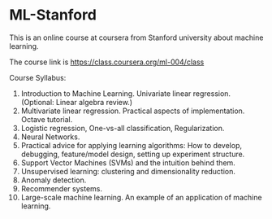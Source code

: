 ML-Stanford
===========

This is an online course at coursera from Stanford university about machine learning. 

The course link is https://class.coursera.org/ml-004/class

Course Syllabus: 

1. Introduction to Machine Learning. Univariate linear regression. (Optional: Linear algebra review.)
2. Multivariate linear regression. Practical aspects of implementation. Octave tutorial.
3. Logistic regression, One-vs-all classification, Regularization.
4. Neural Networks.
5. Practical advice for applying learning algorithms: How to develop, debugging, feature/model design, setting up experiment structure.
6. Support Vector Machines (SVMs) and the intuition behind them.
7. Unsupervised learning: clustering and dimensionality reduction.
8. Anomaly detection.
9. Recommender systems.
10. Large-scale machine learning. An example of an application of machine learning.
